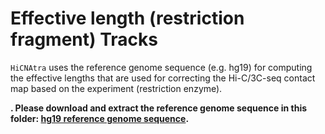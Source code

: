 # Effective length (restriction fragment) Tracks

`HiCNAtra` uses the reference genome sequence (e.g. hg19) for computing the effective lengths that are used for correcting the Hi-C/3C-seq contact map based on the experiment (restriction enzyme).

**. Please download and extract the reference genome sequence in this folder: [hg19 reference genome sequence](http://hgdownload.soe.ucsc.edu/goldenPath/hg19/bigZips/chromFa.tar.gz).**

